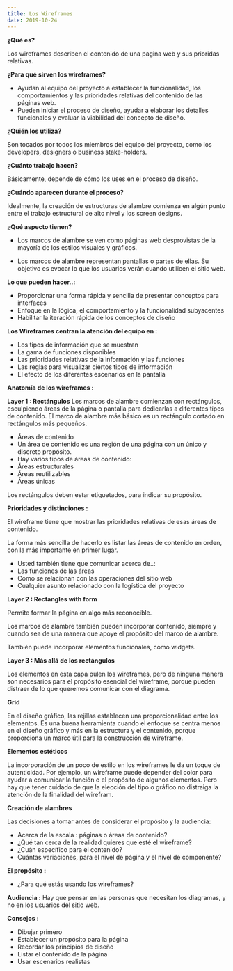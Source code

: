 ```yaml
---
title: Los Wireframes
date: 2019-10-24
---
```


**¿Qué es?**

Los wireframes describen el contenido de una pagina web y sus prioridas relativas.

**¿Para qué sirven los wireframes?**

- Ayudan al equipo del proyecto a establecer la funcionalidad, los comportamientos y las prioridades relativas del contenido de las páginas web.
- Pueden iniciar el proceso de diseño, ayudar a elaborar los detalles funcionales y evaluar la viabilidad del concepto de diseño.

**¿Quién los utiliza?**

Son tocados por todos los miembros del equipo del proyecto, como los developers, designers o business stake-holders.

**¿Cuánto trabajo hacen?**

Básicamente, depende de cómo los uses en el proceso de diseño.

**¿Cuándo aparecen durante el proceso?**

Idealmente, la creación de estructuras de alambre comienza en algún punto entre el trabajo estructural de alto nivel y los screen designs.

**¿Qué aspecto tienen?**

- Los marcos de alambre se ven como páginas web desprovistas de la mayoría de los estilos visuales y gráficos.

- Los marcos de alambre representan pantallas o partes de ellas. Su objetivo es evocar lo que los usuarios verán cuando utilicen el sitio web.

**Lo que pueden hacer..:**

- Proporcionar una forma rápida y sencilla de presentar conceptos para interfaces
- Enfoque en la lógica, el comportamiento y la funcionalidad subyacentes
- Habilitar la iteración rápida de los conceptos de diseño


**Los Wireframes centran la atención del equipo en :**

- Los tipos de información que se muestran
- La gama de funciones disponibles
- Las prioridades relativas de la información y las funciones
- Las reglas para visualizar ciertos tipos de información
- El efecto de los diferentes escenarios en la pantalla

**Anatomía de los wireframes :**

**Layer 1 : Rectángulos**
Los marcos de alambre comienzan con rectángulos, esculpiendo áreas de la página o pantalla para dedicarlas a diferentes tipos de contenido. El marco de alambre más básico es un rectángulo cortado en rectángulos más pequeños.

- Áreas de contenido 
- Un área de contenido es una región de una página con un único y discreto propósito.
- Hay varios tipos de áreas de contenido:
- Áreas estructurales
- Áreas reutilizables
- Áreas únicas

Los rectángulos deben estar etiquetados, para indicar su propósito.

**Prioridades y distinciones :** 

El wireframe tiene que mostrar las prioridades relativas de esas áreas de contenido.

La forma más sencilla de hacerlo es listar las áreas de contenido en orden, con la más importante en primer lugar.

- Usted también tiene que comunicar acerca de..:
- Las funciones de las áreas
- Cómo se relacionan con las operaciones del sitio web
- Cualquier asunto relacionado con la logística del proyecto

**Layer 2 : Rectangles with form**

Permite formar la página en algo más reconocible.

Los marcos de alambre también pueden incorporar contenido, siempre y cuando sea de una manera que apoye el propósito del marco de alambre.

También puede incorporar elementos funcionales, como widgets.

**Layer 3 : Más allá de los rectángulos**

Los elementos en esta capa pulen los wireframes, pero de ninguna manera son necesarios para el propósito esencial del wireframe, porque pueden distraer de lo que queremos comunicar con el diagrama.


**Grid**

En el diseño gráfico, las rejillas establecen una proporcionalidad entre los elementos.
Es una buena herramienta cuando el enfoque se centra menos en el diseño gráfico y más en la estructura y el contenido, porque proporciona un marco útil para la construcción de wireframe.

**Elementos estéticos**

La incorporación de un poco de estilo en los wireframes le da un toque de autenticidad. Por ejemplo, un wireframe puede depender del color para ayudar a comunicar la función o el propósito de algunos elementos. Pero hay que tener cuidado de que la elección del tipo o gráfico no distraiga la atención de la finalidad del wirefram. 

**Creación de alambres**

Las decisiones a tomar antes de considerar el propósito y la audiencia: 

- Acerca de la escala : páginas o áreas de contenido?
- ¿Qué tan cerca de la realidad quieres que esté el wireframe?
- ¿Cuán específico para el contenido?
- Cuántas variaciones, para el nivel de página y el nivel de componente?

**El propósito :**
- ¿Para qué estás usando los wireframes?

**Audiencia :**
Hay que pensar en las personas que necesitan los diagramas, y no en los usuarios del sitio web.

**Consejos :**

- Dibujar primero
- Establecer un propósito para la página
- Recordar los principios de diseño
- Listar el contenido de la página
- Usar escenarios realistas
